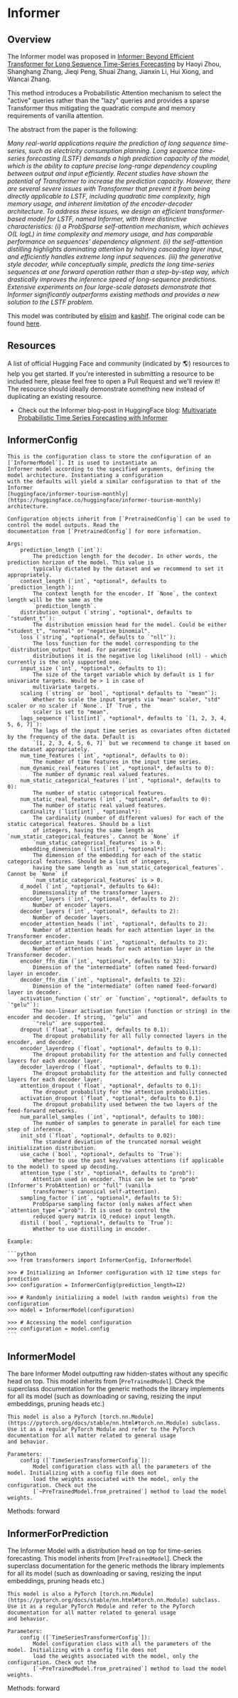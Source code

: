 <!--Copyright 2023 The HuggingFace Team. All rights reserved.

Licensed under the Apache License, Version 2.0 (the "License"); you may not use this file except in compliance with
the License. You may obtain a copy of the License at

http://www.apache.org/licenses/LICENSE-2.0

Unless required by applicable law or agreed to in writing, software distributed under the License is distributed on
an "AS IS" BASIS, WITHOUT WARRANTIES OR CONDITIONS OF ANY KIND, either express or implied. See the License for the
specific language governing permissions and limitations under the License.

⚠️ Note that this file is in Markdown but contain specific syntax for our doc-builder (similar to MDX) that may not be
rendered properly in your Markdown viewer.

-->

# Informer

## Overview

The Informer model was proposed in [Informer: Beyond Efficient Transformer for Long Sequence Time-Series Forecasting](https://arxiv.org/abs/2012.07436) by Haoyi Zhou, Shanghang Zhang, Jieqi Peng, Shuai Zhang, Jianxin Li, Hui Xiong, and Wancai Zhang.

This method introduces a Probabilistic Attention mechanism to select the "active" queries rather than the "lazy" queries and provides a sparse Transformer thus mitigating the quadratic compute and memory requirements of vanilla attention.

The abstract from the paper is the following:

*Many real-world applications require the prediction of long sequence time-series, such as electricity consumption planning. Long sequence time-series forecasting (LSTF) demands a high prediction capacity of the model, which is the ability to capture precise long-range dependency coupling between output and input efficiently. Recent studies have shown the potential of Transformer to increase the prediction capacity. However, there are several severe issues with Transformer that prevent it from being directly applicable to LSTF, including quadratic time complexity, high memory usage, and inherent limitation of the encoder-decoder architecture. To address these issues, we design an efficient transformer-based model for LSTF, named Informer, with three distinctive characteristics: (i) a ProbSparse self-attention mechanism, which achieves O(L logL) in time complexity and memory usage, and has comparable performance on sequences' dependency alignment. (ii) the self-attention distilling highlights dominating attention by halving cascading layer input, and efficiently handles extreme long input sequences. (iii) the generative style decoder, while conceptually simple, predicts the long time-series sequences at one forward operation rather than a step-by-step way, which drastically improves the inference speed of long-sequence predictions. Extensive experiments on four large-scale datasets demonstrate that Informer significantly outperforms existing methods and provides a new solution to the LSTF problem.*

This model was contributed by [elisim](https://huggingface.co/elisim) and [kashif](https://huggingface.co/kashif).
The original code can be found [here](https://github.com/zhouhaoyi/Informer2020).

## Resources

A list of official Hugging Face and community (indicated by 🌎) resources to help you get started. If you're interested in submitting a resource to be included here, please feel free to open a Pull Request and we'll review it! The resource should ideally demonstrate something new instead of duplicating an existing resource.

- Check out the Informer blog-post in HuggingFace blog: [Multivariate Probabilistic Time Series Forecasting with Informer](https://huggingface.co/blog/informer)

## InformerConfig


    This is the configuration class to store the configuration of an [`InformerModel`]. It is used to instantiate an
    Informer model according to the specified arguments, defining the model architecture. Instantiating a configuration
    with the defaults will yield a similar configuration to that of the Informer
    [huggingface/informer-tourism-monthly](https://huggingface.co/huggingface/informer-tourism-monthly) architecture.

    Configuration objects inherit from [`PretrainedConfig`] can be used to control the model outputs. Read the
    documentation from [`PretrainedConfig`] for more information.

    Args:
        prediction_length (`int`):
            The prediction length for the decoder. In other words, the prediction horizon of the model. This value is
            typically dictated by the dataset and we recommend to set it appropriately.
        context_length (`int`, *optional*, defaults to `prediction_length`):
            The context length for the encoder. If `None`, the context length will be the same as the
            `prediction_length`.
        distribution_output (`string`, *optional*, defaults to `"student_t"`):
            The distribution emission head for the model. Could be either "student_t", "normal" or "negative_binomial".
        loss (`string`, *optional*, defaults to `"nll"`):
            The loss function for the model corresponding to the `distribution_output` head. For parametric
            distributions it is the negative log likelihood (nll) - which currently is the only supported one.
        input_size (`int`, *optional*, defaults to 1):
            The size of the target variable which by default is 1 for univariate targets. Would be > 1 in case of
            multivariate targets.
        scaling (`string` or `bool`, *optional* defaults to `"mean"`):
            Whether to scale the input targets via "mean" scaler, "std" scaler or no scaler if `None`. If `True`, the
            scaler is set to "mean".
        lags_sequence (`list[int]`, *optional*, defaults to `[1, 2, 3, 4, 5, 6, 7]`):
            The lags of the input time series as covariates often dictated by the frequency of the data. Default is
            `[1, 2, 3, 4, 5, 6, 7]` but we recommend to change it based on the dataset appropriately.
        num_time_features (`int`, *optional*, defaults to 0):
            The number of time features in the input time series.
        num_dynamic_real_features (`int`, *optional*, defaults to 0):
            The number of dynamic real valued features.
        num_static_categorical_features (`int`, *optional*, defaults to 0):
            The number of static categorical features.
        num_static_real_features (`int`, *optional*, defaults to 0):
            The number of static real valued features.
        cardinality (`list[int]`, *optional*):
            The cardinality (number of different values) for each of the static categorical features. Should be a list
            of integers, having the same length as `num_static_categorical_features`. Cannot be `None` if
            `num_static_categorical_features` is > 0.
        embedding_dimension (`list[int]`, *optional*):
            The dimension of the embedding for each of the static categorical features. Should be a list of integers,
            having the same length as `num_static_categorical_features`. Cannot be `None` if
            `num_static_categorical_features` is > 0.
        d_model (`int`, *optional*, defaults to 64):
            Dimensionality of the transformer layers.
        encoder_layers (`int`, *optional*, defaults to 2):
            Number of encoder layers.
        decoder_layers (`int`, *optional*, defaults to 2):
            Number of decoder layers.
        encoder_attention_heads (`int`, *optional*, defaults to 2):
            Number of attention heads for each attention layer in the Transformer encoder.
        decoder_attention_heads (`int`, *optional*, defaults to 2):
            Number of attention heads for each attention layer in the Transformer decoder.
        encoder_ffn_dim (`int`, *optional*, defaults to 32):
            Dimension of the "intermediate" (often named feed-forward) layer in encoder.
        decoder_ffn_dim (`int`, *optional*, defaults to 32):
            Dimension of the "intermediate" (often named feed-forward) layer in decoder.
        activation_function (`str` or `function`, *optional*, defaults to `"gelu"`):
            The non-linear activation function (function or string) in the encoder and decoder. If string, `"gelu"` and
            `"relu"` are supported.
        dropout (`float`, *optional*, defaults to 0.1):
            The dropout probability for all fully connected layers in the encoder, and decoder.
        encoder_layerdrop (`float`, *optional*, defaults to 0.1):
            The dropout probability for the attention and fully connected layers for each encoder layer.
        decoder_layerdrop (`float`, *optional*, defaults to 0.1):
            The dropout probability for the attention and fully connected layers for each decoder layer.
        attention_dropout (`float`, *optional*, defaults to 0.1):
            The dropout probability for the attention probabilities.
        activation_dropout (`float`, *optional*, defaults to 0.1):
            The dropout probability used between the two layers of the feed-forward networks.
        num_parallel_samples (`int`, *optional*, defaults to 100):
            The number of samples to generate in parallel for each time step of inference.
        init_std (`float`, *optional*, defaults to 0.02):
            The standard deviation of the truncated normal weight initialization distribution.
        use_cache (`bool`, *optional*, defaults to `True`):
            Whether to use the past key/values attentions (if applicable to the model) to speed up decoding.
        attention_type (`str`, *optional*, defaults to "prob"):
            Attention used in encoder. This can be set to "prob" (Informer's ProbAttention) or "full" (vanilla
            transformer's canonical self-attention).
        sampling_factor (`int`, *optional*, defaults to 5):
            ProbSparse sampling factor (only makes affect when `attention_type`="prob"). It is used to control the
            reduced query matrix (Q_reduce) input length.
        distil (`bool`, *optional*, defaults to `True`):
            Whether to use distilling in encoder.

    Example:

    ```python
    >>> from transformers import InformerConfig, InformerModel

    >>> # Initializing an Informer configuration with 12 time steps for prediction
    >>> configuration = InformerConfig(prediction_length=12)

    >>> # Randomly initializing a model (with random weights) from the configuration
    >>> model = InformerModel(configuration)

    >>> # Accessing the model configuration
    >>> configuration = model.config
    ```

## InformerModel

The bare Informer Model outputting raw hidden-states without any specific head on top.
    This model inherits from [`PreTrainedModel`]. Check the superclass documentation for the generic methods the
    library implements for all its model (such as downloading or saving, resizing the input embeddings, pruning heads
    etc.)

    This model is also a PyTorch [torch.nn.Module](https://pytorch.org/docs/stable/nn.html#torch.nn.Module) subclass.
    Use it as a regular PyTorch Module and refer to the PyTorch documentation for all matter related to general usage
    and behavior.

    Parameters:
        config ([`TimeSeriesTransformerConfig`]):
            Model configuration class with all the parameters of the model. Initializing with a config file does not
            load the weights associated with the model, only the configuration. Check out the
            [`~PreTrainedModel.from_pretrained`] method to load the model weights.


Methods: forward

## InformerForPrediction

The Informer Model with a distribution head on top for time-series forecasting.
    This model inherits from [`PreTrainedModel`]. Check the superclass documentation for the generic methods the
    library implements for all its model (such as downloading or saving, resizing the input embeddings, pruning heads
    etc.)

    This model is also a PyTorch [torch.nn.Module](https://pytorch.org/docs/stable/nn.html#torch.nn.Module) subclass.
    Use it as a regular PyTorch Module and refer to the PyTorch documentation for all matter related to general usage
    and behavior.

    Parameters:
        config ([`TimeSeriesTransformerConfig`]):
            Model configuration class with all the parameters of the model. Initializing with a config file does not
            load the weights associated with the model, only the configuration. Check out the
            [`~PreTrainedModel.from_pretrained`] method to load the model weights.


Methods: forward